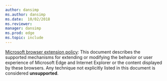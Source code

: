 ```yaml
---
author: dansimp
ms.author: dansimp
ms.date:  10/02/2018
ms.reviewer: 
manager: dansimp
ms.prod: edge
ms.topic: include
---
```


[Microsoft browser extension policy](https://docs.microsoft.com/legal/windows/agreements/microsoft-browser-extension-policy):
This document describes the supported mechanisms for extending or modifying the behavior or user experience of Microsoft Edge and Internet Explorer or the content displayed by these browsers. Any technique not explicitly listed in this document is considered **unsupported**.
